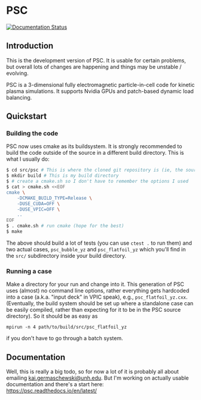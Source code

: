 
# PSC

[![Documentation Status](https://readthedocs.org/projects/psc/badge/?version=latest)](https://psc.readthedocs.io/en/latest/?badge=latest)

## Introduction

This is the development version of PSC. It is usable for certain
problems, but overall lots of changes are happening and things may be
unstable / evolving.

PSC is a 3-dimensional fully electromagnetic particle-in-cell code for
kinetic plasma simulations. It supports Nvidia GPUs and patch-based
dynamic load balancing.

## Quickstart

### Building the code

PSC now uses cmake as its buildsystem. It is strongly recommended to build the code outside of the source in a different build directory. This is what I usually do:

```sh
$ cd src/psc # This is where the cloned git repository is (ie, the source)
$ mkdir build # This is my build directory
$ # create a cmake.sh so I don't have to remember the options I used
$ cat > cmake.sh <<EOF
cmake \
    -DCMAKE_BUILD_TYPE=Release \
    -DUSE_CUDA=OFF \
    -DUSE_VPIC=OFF \
    ..
EOF
$ . cmake.sh # run cmake (hope for the best)
$ make

```

The above should build a lot of tests (you can use `ctest .` to run them) and two actual cases, `psc_bubble_yz` and `psc_flatfoil_yz` which you'll find in the `src/` subdirectory inside your build directory.

### Running a case

Make a directory for your run and change into it. This generation of PSC uses (almost) no command line options, rather everything gets hardcoded into a case (a.k.a. "input deck" in VPIC speak), e.g., `psc_flatfoil_yz.cxx`. (Eventually, the build system should be set up where a standalone case can be easily compiled, rather than expecting for it to be in the PSC source directory). So it should be as easy as 
```
mpirun -n 4 path/to/build/src/psc_flatfoil_yz
```

if you don't have to go through a batch system.

## Documentation

Well, this is really a big todo, so for now a lot of it is probably
all about emailing kai.germaschewski@unh.edu. But I'm working on
actually usable documentation and there's a start here: https://psc.readthedocs.io/en/latest/
